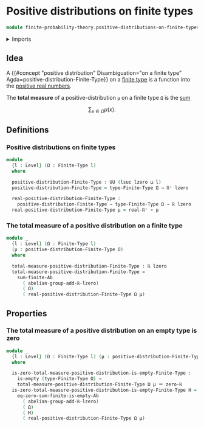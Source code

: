 # Positive distributions on finite types

```agda
module finite-probability-theory.positive-distributions-on-finite-types where
```

<details><summary>Imports</summary>

```agda
open import foundation.empty-types
open import foundation.function-types
open import foundation.identity-types
open import foundation.universe-levels

open import group-theory.sums-of-finite-families-of-elements-abelian-groups

open import real-numbers.addition-real-numbers
open import real-numbers.dedekind-real-numbers
open import real-numbers.positive-real-numbers
open import real-numbers.rational-real-numbers

open import univalent-combinatorics.finite-types
```

</details>

## Idea

A
{{#concept "positive distribution" Disambiguation="on a finite type" Agda=positive-distribution-Finite-Type}}
on a [finite type](univalent-combinatorics.finite-types.md) is a function into
the [positive real numbers](real-numbers.positive-real-numbers.md).

The **total measure** of a positive-distribution `μ` on a finite type `Ω` is the
[sum](group-theory.sums-of-finite-families-of-elements-abelian-groups.md)

$$
  ∑_{x ∈ Ω} μ(x).
$$

## Definitions

### Positive distributions on finite types

```agda
module _
  {l : Level} (Ω : Finite-Type l)
  where

  positive-distribution-Finite-Type : UU (lsuc lzero ⊔ l)
  positive-distribution-Finite-Type = type-Finite-Type Ω → ℝ⁺ lzero

  real-positive-distribution-Finite-Type :
    positive-distribution-Finite-Type → type-Finite-Type Ω → ℝ lzero
  real-positive-distribution-Finite-Type μ = real-ℝ⁺ ∘ μ
```

### The total measure of a positive distribution on a finite type

```agda
module _
  {l : Level} (Ω : Finite-Type l)
  (μ : positive-distribution-Finite-Type Ω)
  where

  total-measure-positive-distribution-Finite-Type : ℝ lzero
  total-measure-positive-distribution-Finite-Type =
    sum-finite-Ab
      ( abelian-group-add-ℝ-lzero)
      ( Ω)
      ( real-positive-distribution-Finite-Type Ω μ)
```

## Properties

### The total measure of a positive distribution on an empty type is zero

```agda
module _
  {l : Level} (Ω : Finite-Type l) (μ : positive-distribution-Finite-Type Ω)
  where

  is-zero-total-measure-positive-distribution-is-empty-Finite-Type :
    is-empty (type-Finite-Type Ω) →
    total-measure-positive-distribution-Finite-Type Ω μ ＝ zero-ℝ
  is-zero-total-measure-positive-distribution-is-empty-Finite-Type H =
    eq-zero-sum-finite-is-empty-Ab
      ( abelian-group-add-ℝ-lzero)
      ( Ω)
      ( H)
      ( real-positive-distribution-Finite-Type Ω μ)
```
